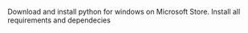 Download and install python for windows on Microsoft Store.
Install all requirements and dependecies

